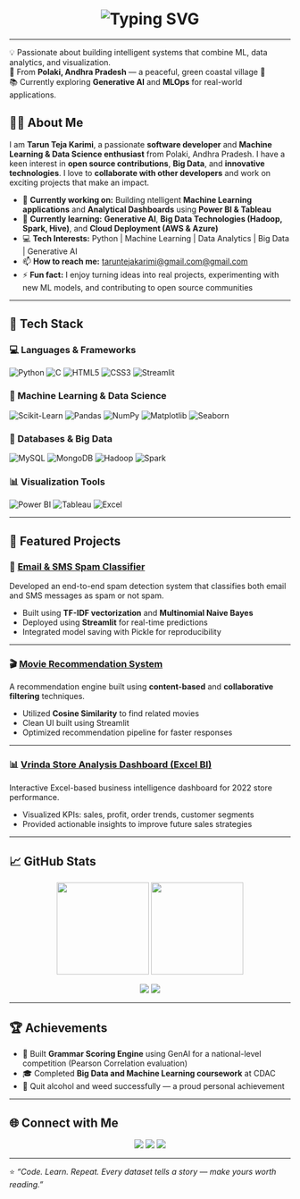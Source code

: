 <h1 align="center">
  <img src="https://readme-typing-svg.demolab.com?font=Fira+Code&pause=1000&color=00CFFF&size=25&center=true&width=700&lines=Hi,+there!+I'm+Tarun+Teja+Karimi;Welcome+to+my+GitHub+profile!;Open+Source+Contributor+%26+Collaborator;Machine+Learning+%26+Data+Science+Enthusiast;Big+Data+%26+Analytics+Learner" alt="Typing SVG"/>
</h1>


---

💡 Passionate about building intelligent systems that combine ML, data analytics, and visualization.  
🌾 From **Polaki, Andhra Pradesh** — a peaceful, green coastal village 🌿  
📚 Currently exploring **Generative AI** and **MLOps** for real-world applications.  

## 👨‍💻 About Me

I am **Tarun Teja Karimi**, a passionate **software developer** and **Machine Learning & Data Science enthusiast** from Polaki, Andhra Pradesh. I have a keen interest in **open source contributions**, **Big Data**, and **innovative technologies**. I love to **collaborate with other developers** and work on exciting projects that make an impact.

- 🔭 **Currently working on:** Building ntelligent **Machine Learning applications** and **Analytical Dashboards** using **Power BI & Tableau**
- 🌱 **Currently learning:** **Generative AI**, **Big Data Technologies (Hadoop, Spark, Hive)**, and **Cloud Deployment (AWS & Azure)**
- 💻 **Tech Interests:** Python | Machine Learning | Data Analytics | Big Data | Generative AI
- 📫 **How to reach me:** [taruntejakarimi@gmail.com@gmail.com](mailto:taruntejakarimi@gmail.com)
- ⚡ **Fun fact:** I enjoy turning ideas into real projects, experimenting with new ML models, and contributing to open source communities

---

## 🧰 Tech Stack  

### 💻 Languages & Frameworks  
![Python](https://img.shields.io/badge/Python-3776AB?style=for-the-badge&logo=python&logoColor=white)
![C](https://img.shields.io/badge/C-00599C?style=for-the-badge&logo=c&logoColor=white)
![HTML5](https://img.shields.io/badge/HTML5-E34F26?style=for-the-badge&logo=html5&logoColor=white)
![CSS3](https://img.shields.io/badge/CSS3-1572B6?style=for-the-badge&logo=css3&logoColor=white)
![Streamlit](https://img.shields.io/badge/Streamlit-FF4B4B?style=for-the-badge&logo=streamlit&logoColor=white)

### 🧮 Machine Learning & Data Science  
![Scikit-Learn](https://img.shields.io/badge/Scikit--Learn-F7931E?style=for-the-badge&logo=scikit-learn&logoColor=white)
![Pandas](https://img.shields.io/badge/Pandas-150458?style=for-the-badge&logo=pandas&logoColor=white)
![NumPy](https://img.shields.io/badge/Numpy-013243?style=for-the-badge&logo=numpy&logoColor=white)
![Matplotlib](https://img.shields.io/badge/Matplotlib-11557C?style=for-the-badge&logo=plotly&logoColor=white)
![Seaborn](https://img.shields.io/badge/Seaborn-0099CC?style=for-the-badge&logo=python&logoColor=white)

### 🧩 Databases & Big Data  
![MySQL](https://img.shields.io/badge/MySQL-005C84?style=for-the-badge&logo=mysql&logoColor=white)
![MongoDB](https://img.shields.io/badge/MongoDB-4EA94B?style=for-the-badge&logo=mongodb&logoColor=white)
![Hadoop](https://img.shields.io/badge/Hadoop-FFB700?style=for-the-badge&logo=apachehadoop&logoColor=black)
![Spark](https://img.shields.io/badge/Spark-E25A1C?style=for-the-badge&logo=apachespark&logoColor=white)

### 📊 Visualization Tools  
![Power BI](https://img.shields.io/badge/Power%20BI-F2C811?style=for-the-badge&logo=powerbi&logoColor=black)
![Tableau](https://img.shields.io/badge/Tableau-E97627?style=for-the-badge&logo=tableau&logoColor=white)
![Excel](https://img.shields.io/badge/MS%20Excel-217346?style=for-the-badge&logo=microsoftexcel&logoColor=white)

---

## 🚀 Featured Projects  

### 📧 [Email & SMS Spam Classifier](https://github.com/tarunkarimi/Email-Sms-Spam-Classifier)
Developed an end-to-end spam detection system that classifies both email and SMS messages as spam or not spam.  
- Built using **TF-IDF vectorization** and **Multinomial Naive Bayes**  
- Deployed using **Streamlit** for real-time predictions  
- Integrated model saving with Pickle for reproducibility  

---

### 🎬 [Movie Recommendation System](https://github.com/tarunkarimi/Movie-Recommendation-System)
A recommendation engine built using **content-based** and **collaborative filtering** techniques.  
- Utilized **Cosine Similarity** to find related movies  
- Clean UI built using Streamlit  
- Optimized recommendation pipeline for faster responses  

---

### 📊 [Vrinda Store Analysis Dashboard (Excel BI)](https://github.com/tarunkarimi/Vrinda-Store-Analysis)
Interactive Excel-based business intelligence dashboard for 2022 store performance.  
- Visualized KPIs: sales, profit, order trends, customer segments  
- Provided actionable insights to improve future sales strategies  

---

## 📈 GitHub Stats  

<p align="center">
  <img src="https://github-readme-stats.vercel.app/api?username=tarunkarimi&show_icons=true&theme=tokyonight&count_private=true" height="165"/>
  <img src="https://github-readme-stats.vercel.app/api/top-langs/?username=tarunkarimi&layout=compact&theme=tokyonight" height="165"/>
</p>

<p align="center">
  <img src="https://streak-stats.demolab.com?user=tarunkarimi&theme=tokyonight" />
  <img src="https://github-readme-activity-graph.vercel.app/graph?username=tarunkarimi&theme=react-dark&hide_border=true" />
</p>

---

## 🏆 Achievements  
- 🥇 Built **Grammar Scoring Engine** using GenAI for a national-level competition (Pearson Correlation evaluation)  
- 🎓 Completed **Big Data and Machine Learning coursework** at CDAC  
- 💪 Quit alcohol and weed successfully — a proud personal achievement  

---

## 🌐 Connect with Me  

<p align="center">
  <a href="https://linkedin.com/in/taruntejakarimi"><img src="https://img.shields.io/badge/LinkedIn-0077B5?style=for-the-badge&logo=linkedin&logoColor=white" /></a>
  <a href="https://github.com/tarunkarimi"><img src="https://img.shields.io/badge/GitHub-000000?style=for-the-badge&logo=github&logoColor=white" /></a>
  <a href="mailto:taruntejakarimi@gmail.com"><img src="https://img.shields.io/badge/Email-taruntejakarimi%40gmail.com-red?style=for-the-badge&logo=gmail&logoColor=white" /></a>
</p>

---

⭐ *“Code. Learn. Repeat. Every dataset tells a story — make yours worth reading.”*
